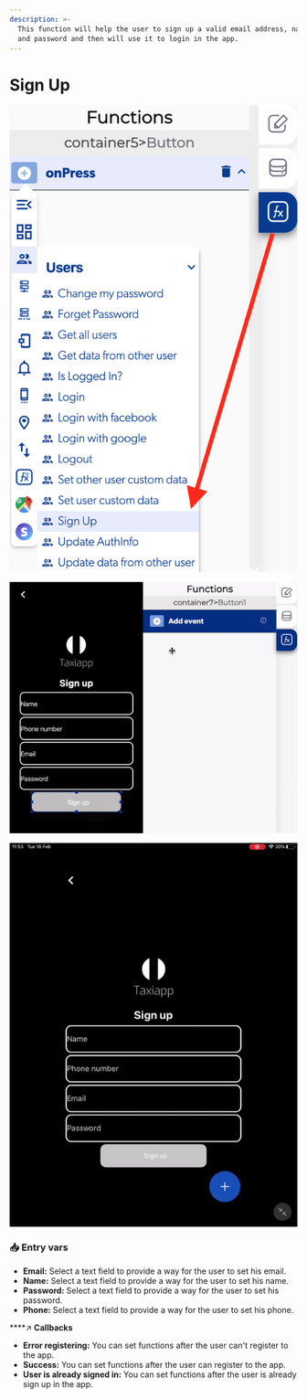 ```yaml
---
description: >-
  This function will help the user to sign up a valid email address, name, phone
  and password and then will use it to login in the app.
---
```


# Sign Up

![](../../../.gitbook/assets/captura-de-pantalla-2020-02-10-a-la-s-11.16.46.png)

![](../../../.gitbook/assets/ezgif.com-video-to-gif-2%20%281%29.gif)

![](../../../.gitbook/assets/ezgif.com-video-to-gif-3.gif)



### 📥 Entry vars <a id="entry-vars"></a>

* **Email:** Select a text field to provide a way for the user to set his email.
* **Name:** Select a text field to provide a way for the user to set his name.
* **Password:** Select a text field to provide a way for the user to set his password.
* **Phone:** Select a text field to provide a way for the user to set his phone.

\*\*\*\*↗ **Callbacks**

* **Error registering:** You can set functions after the user can't register to the app.
* **Success:** You can set functions after the user can register to the app.
* **User is already signed  in:** You can set functions after the user is already sign up in the app.

